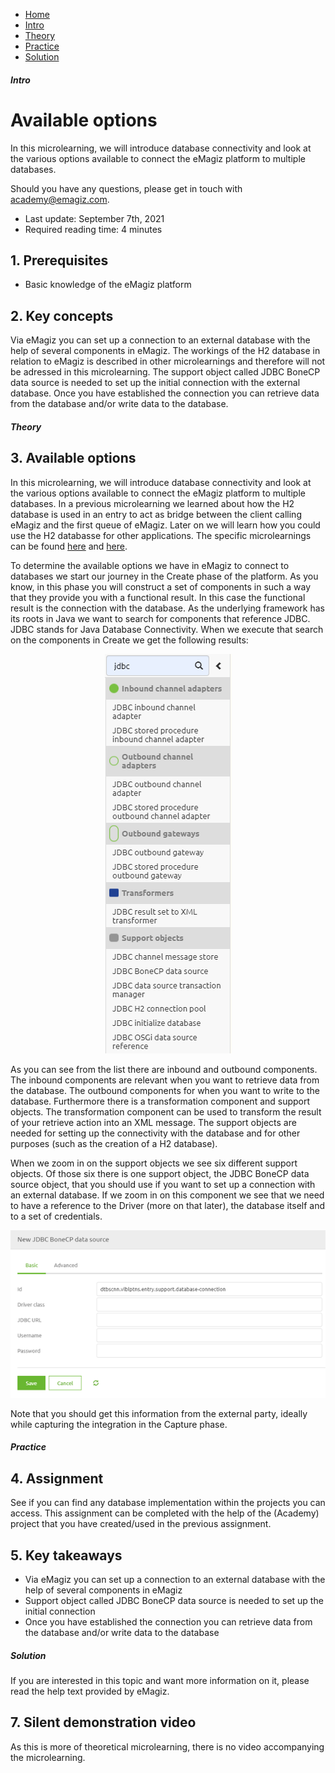 <div class="ez-academy">
    <div class="ez-academy__body">
        <main class="micro-learning">
        <ul class="doc-nav">
            <li class="doc-nav__item"><a href="../../docs/microlearning/intermediate-database-connectivity-index" class="doc-nav__link">Home</a></li>
            <li class="doc-nav__item"><a href="#intro" class="doc-nav__link">Intro</a></li>
            <li class="doc-nav__item"><a href="#theory" class="doc-nav__link">Theory</a></li>
            <li class="doc-nav__item"><a href="#practice" class="doc-nav__link">Practice</a></li>
            <li class="doc-nav__item"><a href="#solution" class="doc-nav__link">Solution</a></li>
        </ul>

<div class="doc">

##### Intro

# Available options
 
In this microlearning, we will introduce database connectivity and look at the various options available to connect the eMagiz platform to multiple databases.

Should you have any questions, please get in touch with academy@emagiz.com.

- Last update: September 7th, 2021
- Required reading time: 4 minutes

## 1. Prerequisites
- Basic knowledge of the eMagiz platform


## 2. Key concepts
Via eMagiz you can set up a connection to an external database with the help of several components in eMagiz. The workings of the H2 database in relation to eMagiz is described in other microlearnings and therefore will not be adressed in this microlearning. The support object called JDBC BoneCP data source is needed to set up the initial connection with the external database. Once you have established the connection you can retrieve data from the database and/or write data to the database.

##### Theory
  
## 3. Available options

In this microlearning, we will introduce database connectivity and look at the various options available to connect the eMagiz platform to multiple databases. In a previous microlearning we learned about how the H2 database is used in an entry to act as bridge between the client calling eMagiz and the first queue of eMagiz. Later on we will learn how you could use the H2 databasse for other applications. The specific microlearnings can be found [here](intermediate-solution-architecture-function-of-h2-database.md) and [here](expert-solution-architecture-h2-database-for-other-applications.md).

To determine the available options we have in eMagiz to connect to databases we start our journey in the Create phase of the platform. As you know, in this phase you will construct a set of components in such a way that they provide you with a functional result. In this case the functional result is the connection with the database. As the underlying framework has its roots in Java we want to search for components that reference JDBC. JDBC stands for Java Database Connectivity. When we execute that search on the components in Create we get the following results:

<p align="center"><img src="../../img/microlearning/intermediate-database-connectivity-available-options--available-jdbc-components-in-create.png"></p>

As you can see from the list there are inbound and outbound components. The inbound components are relevant when you want to retrieve data from the database. The outbound components for when you want to write to the database. Furthermore there is a transformation component and support objects. The transformation component can be used to transform the result of your retrieve action into an XML message. The support objects are needed for setting up the connectivity with the database and for other purposes (such as the creation of a H2 database).

When we zoom in on the support objects we see six different support objects. Of those six there is one support object, the JDBC BoneCP data source object, that you should use if you want to set up a connection with an external database. If we zoom in on this component we see that we need to have a reference to the Driver (more on that later), the database itself and to a set of credentials.

<p align="center"><img src="../../img/microlearning/intermediate-database-connectivity-available-options--config-option-connectivity.png"></p>

Note that you should get this information from the external party, ideally while capturing the integration in the Capture phase.

##### Practice

## 4. Assignment

See if you can find any database implementation within the projects you can access. This assignment can be completed with the help of the (Academy) project that you have created/used in the previous assignment.

## 5. Key takeaways

- Via eMagiz you can set up a connection to an external database with the help of several components in eMagiz
- Support object called JDBC BoneCP data source is needed to set up the initial connection
- Once you have established the connection you can retrieve data from the database and/or write data to the database


##### Solution

If you are interested in this topic and want more information on it, please read the help text provided by eMagiz.

## 7. Silent demonstration video

As this is more of theoretical microlearning, there is no video accompanying the microlearning.

</div>
</main>
</div>
</div>